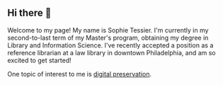 ## Hi there 👋
Welcome to my page! My name is Sophie Tessier. I'm currently in my second-to-last term of my Master's program, obtaining my degree in Library and Information Science. I've recently accepted a position as a reference librarian at a law library in downtown Philadelphia, and am so excited to get started!

One topic of interest to me is [digital preservation](https://github.com/artefactual/archivematica.git).
<!--
**sophiealyson99/sophiealyson99** is a ✨ _special_ ✨ repository because its `README.md` (this file) appears on your GitHub profile.

Here are some ideas to get you started:

- 🔭 I’m currently working on ...
- 🌱 I’m currently learning ...
- 💬 Ask me about ...
- 📫 How to reach me: ...
- 😄 Pronouns: she/they
- ⚡ Fun fact: ...
-->
